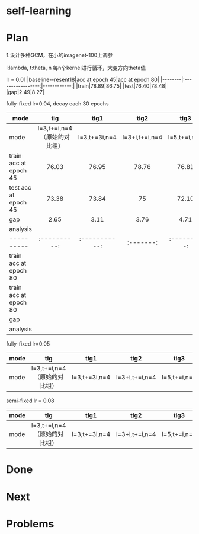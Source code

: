 # self-learning


# Plan
1.设计多种GCM，在小的imagenet-100上调参

l:lambda,  t:theta,   n 每n个kernel进行循环，大变方向theta值

lr = 0.01
|baseline--resent18|acc at epoch 45|acc at epoch 80|
|--------|:-----------------:|------------:|
|train|78.89|86.75|
|test|76.40|78.48|
|gap|2.49|8.27|



fully-fixed lr=0.04, decay each 30 epochs

|mode| tig|tig1|tig2|tig3|tig4|tig5|
| ---------- |:----------:|:-----------:|:-------:|:---------:|:-------:|:---------:|
|mode|l=3,t+=i,n=4（原始的对比组）|l=3,t+=3i,n=4|l=3+i,t+=i,n=4|l=5,t+=i,n=4|l=2+i,t+=3i,n=4 && l=3+i,t+=3i,n=4|l=3+i,t+=3i,n=4|
|train acc at epoch 45|76.03|76.95|78.76|76.81|77.99|78.53|
|test acc at epoch 45|73.38|73.84|75|72.10|75.02|74.58|
|gap|2.65|3.11|3.76|4.71|2.97|3.95|
|analysis|
| ---------- |:----------:|:-----------:|:-------:|:---------:|:-------:|:---------:|
|train acc at epoch 80|||||83.67|84.01|
|train acc at epoch 80|||||75.16|75.61|
|gap|||||8.51|8.4|
|analysis|||||


fully-fixed lr=0.05

|mode| tig|tig1|tig2|tig3|tig4|tig5|
| ---------- |:----------:|:-----------:|:-------:|:---------:|:-------:|:---------:|
|mode|l=3,t+=i,n=4（原始的对比组）|l=3,t+=3i,n=4|l=3+i,t+=i,n=4|l=5,t+=i,n=4|l=2+i,t+=3i,n=4 && l=3+i,t+=3i,n=4|l=3+i,t+=3i,n=4|

semi-fixed lr = 0.08

|mode| tig|tig1|tig2|tig3|tig4|tig5|
| ---------- |:----------:|:-----------:|:-------:|:---------:|:-------:|:---------:|
|mode|l=3,t+=i,n=4（原始的对比组）|l=3,t+=3i,n=4|l=3+i,t+=i,n=4|l=5,t+=i,n=4|l=2+i,t+=3i,n=4 && l=3+i,t+=3i,n=4|l=3+i,t+=3i,n=4|



# Done



# Next



# Problems

